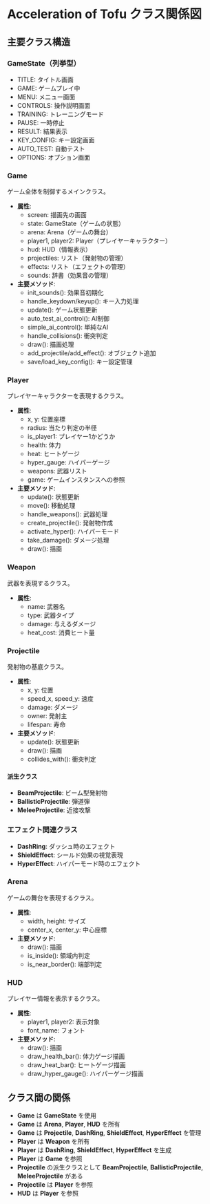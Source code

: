# Acceleration of Tofu クラス関係図

## 主要クラス構造

### GameState（列挙型）
- TITLE: タイトル画面
- GAME: ゲームプレイ中
- MENU: メニュー画面
- CONTROLS: 操作説明画面
- TRAINING: トレーニングモード
- PAUSE: 一時停止
- RESULT: 結果表示
- KEY_CONFIG: キー設定画面
- AUTO_TEST: 自動テスト
- OPTIONS: オプション画面

### Game
ゲーム全体を制御するメインクラス。
- **属性**:
  - screen: 描画先の画面
  - state: GameState（ゲームの状態）
  - arena: Arena（ゲームの舞台）
  - player1, player2: Player（プレイヤーキャラクター）
  - hud: HUD（情報表示）
  - projectiles: リスト（発射物の管理）
  - effects: リスト（エフェクトの管理）
  - sounds: 辞書（効果音の管理）
- **主要メソッド**:
  - init_sounds(): 効果音初期化
  - handle_keydown/keyup(): キー入力処理
  - update(): ゲーム状態更新
  - auto_test_ai_control(): AI制御
  - simple_ai_control(): 単純なAI
  - handle_collisions(): 衝突判定
  - draw(): 描画処理
  - add_projectile/add_effect(): オブジェクト追加
  - save/load_key_config(): キー設定管理

### Player
プレイヤーキャラクターを表現するクラス。
- **属性**:
  - x, y: 位置座標
  - radius: 当たり判定の半径
  - is_player1: プレイヤー1かどうか
  - health: 体力
  - heat: ヒートゲージ
  - hyper_gauge: ハイパーゲージ
  - weapons: 武器リスト
  - game: ゲームインスタンスへの参照
- **主要メソッド**:
  - update(): 状態更新
  - move(): 移動処理
  - handle_weapons(): 武器処理
  - create_projectile(): 発射物作成
  - activate_hyper(): ハイパーモード
  - take_damage(): ダメージ処理
  - draw(): 描画

### Weapon
武器を表現するクラス。
- **属性**:
  - name: 武器名
  - type: 武器タイプ
  - damage: 与えるダメージ
  - heat_cost: 消費ヒート量

### Projectile
発射物の基底クラス。
- **属性**:
  - x, y: 位置
  - speed_x, speed_y: 速度
  - damage: ダメージ
  - owner: 発射主
  - lifespan: 寿命
- **主要メソッド**:
  - update(): 状態更新
  - draw(): 描画
  - collides_with(): 衝突判定

#### 派生クラス
- **BeamProjectile**: ビーム型発射物
- **BallisticProjectile**: 弾道弾
- **MeleeProjectile**: 近接攻撃

### エフェクト関連クラス
- **DashRing**: ダッシュ時のエフェクト
- **ShieldEffect**: シールド効果の視覚表現
- **HyperEffect**: ハイパーモード時のエフェクト

### Arena
ゲームの舞台を表現するクラス。
- **属性**:
  - width, height: サイズ
  - center_x, center_y: 中心座標
- **主要メソッド**:
  - draw(): 描画
  - is_inside(): 領域内判定
  - is_near_border(): 端部判定

### HUD
プレイヤー情報を表示するクラス。
- **属性**:
  - player1, player2: 表示対象
  - font_name: フォント
- **主要メソッド**:
  - draw(): 描画
  - draw_health_bar(): 体力ゲージ描画
  - draw_heat_bar(): ヒートゲージ描画
  - draw_hyper_gauge(): ハイパーゲージ描画

## クラス間の関係
- **Game** は **GameState** を使用
- **Game** は **Arena**, **Player**, **HUD** を所有
- **Game** は **Projectile**, **DashRing**, **ShieldEffect**, **HyperEffect** を管理
- **Player** は **Weapon** を所有
- **Player** は **DashRing**, **ShieldEffect**, **HyperEffect** を生成
- **Player** は **Game** を参照
- **Projectile** の派生クラスとして **BeamProjectile**, **BallisticProjectile**, **MeleeProjectile** がある
- **Projectile** は **Player** を参照
- **HUD** は **Player** を参照 
